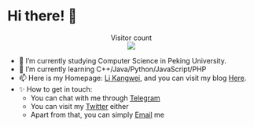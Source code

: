 # Hi there! 👋

<!--
**synthpop123/synthpop123** is a ✨ _special_ ✨ repository because its `README.md` (this file) appears on your GitHub profile.

Here are some ideas to get you started:
-->

<p align="center"> 
  Visitor count<br>
  <img src="https://profile-counter.glitch.me/synthpop123/count.svg" />
</p>

- 🔭 I’m currently studying Computer Science in Peking University.
- 🌱 I’m currently learning C++/Java/Python/JavaScript/PHP
- 📫 Here is my Homepage: [Li Kangwei](https://www.lkwplus.com/), and you can visit my blog [Here](https://blog.lkwplus.com).
- ✨ How to get in touch:
  * You can chat with me through [Telegram](https://t.me/lkw123)
  * You can visit my [Twitter](https://twitter.com/whoamamamiii) either
  * Apart from that, you can simply [Email](mailto:lkw20010211@gmail.com) me
